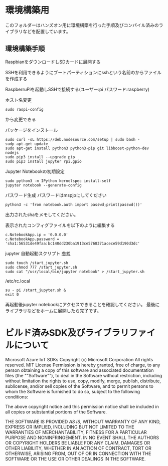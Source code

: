 # 環境構築用
このフォルダーはハンズオン用に環境構築を行った手順及びコンパイル済みのライブラリなどを配置しています。

## 環境構築手順
RaspbianをダウンロードしSDカードに展開する

SSHを利用できるようにブートパーティションにsshという名前のからファイルを作成する

RaspberruPiを起動しSSHで接続する(ユーザー:pi パスワード:raspberry)

ホスト名変更
```
sudo raspi-config
```
から変更できる

パッケージをインストール
```
sudo curl -sL https://deb.nodesource.com/setup | sudo bash -
sudp apt-get update
sudo apt-get install python3 python3-pip git libboost-python-dev nodejs
sudo pip3 install --upgrade pip
sudo pip3 install jupyter rpi.gpio

```



Jupyter Notebookの初期設定
```
sudo python3 -m IPython kernelspec install-self
jupyter notebook --generate-config
```

パスワード生成
パスワードはmspjpにしてください
```
python3 -c 'from notebook.auth import passwd;print(passwd())'
```

出力されたshaをメモしてください。

表示されたコンフィグファイルを以下のように編集する
```
c.NotebookApp.ip = '0.0.0.0'
c.NotebookApp.password = 'sha1:56531de49faa:bc140dd230ba1913ce5768371acece59d190d3dc'

```

jupyter 自動起動スクリプト
[参考](http://qiita.com/taka4sato/items/2c3397ff34c440044978)

```
sudo touch /start_jupyter.sh
sudo chmod 777 /start_jupyter.sh
sudo cat "/usr/local/bin/jupyter notebook" > /start_jupyter.sh
```

/etc/rc.local
```
su - pi /start_jupyter.sh &
exit 0
```

再起動後jupyter notebookにアクセスできることを確認してください。
最後にライブラリなどをホームに展開したら完了です。


# ビルド済みSDK及びライブラリファイルについて
Microsoft Azure IoT SDKs
Copyright (c) Microsoft Corporation
All rights reserved.
MIT License
Permission is hereby granted, free of charge, to any person obtaining a copy
of this software and associated documentation files (the ""Software""), to deal
in the Software without restriction, including without limitation the rights
to use, copy, modify, merge, publish, distribute, sublicense, and/or sell
copies of the Software, and to permit persons to whom the Software is
furnished to do so, subject to the following conditions:

The above copyright notice and this permission notice shall be included in
all copies or substantial portions of the Software.

THE SOFTWARE IS PROVIDED *AS IS*, WITHOUT WARRANTY OF ANY KIND, EXPRESS OR
IMPLIED, INCLUDING BUT NOT LIMITED TO THE WARRANTIES OF MERCHANTABILITY,
FITNESS FOR A PARTICULAR PURPOSE AND NONINFRINGEMENT. IN NO EVENT SHALL THE
AUTHORS OR COPYRIGHT HOLDERS BE LIABLE FOR ANY CLAIM, DAMAGES OR OTHER
LIABILITY, WHETHER IN AN ACTION OF CONTRACT, TORT OR OTHERWISE, ARISING FROM,
OUT OF OR IN CONNECTION WITH THE SOFTWARE OR THE USE OR OTHER DEALINGS IN
THE SOFTWARE.
